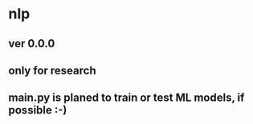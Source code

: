 # nlp
## ver 0.0.0
## only for research
## main.py is planed to  train or test ML models, if possible :-)
